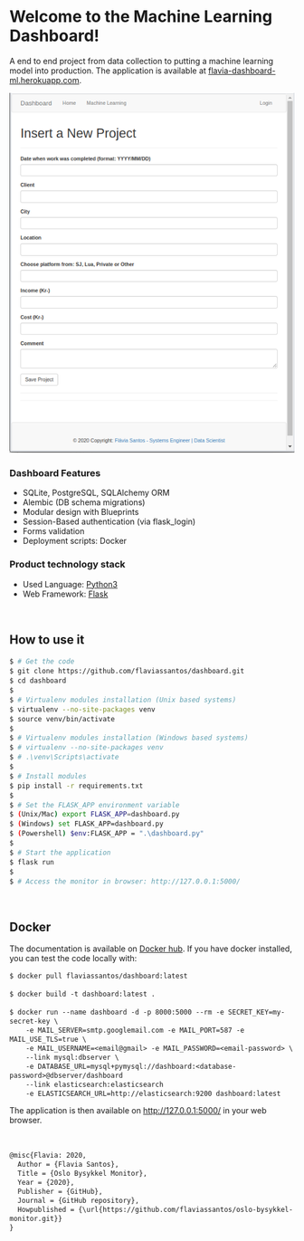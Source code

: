 # Welcome to the Machine Learning Dashboard!

A end to end project from data collection to putting a machine learning model into production.
The application is available at [flavia-dashboard-ml.herokuapp.com]( https://flavia-dashboard.herokuapp.com).

![Home Page](app/static/assets/img/theme/home.PNG)

### Dashboard Features
- SQLite, PostgreSQL, SQLAlchemy ORM
- Alembic (DB schema migrations)
- Modular design with Blueprints
- Session-Based authentication (via flask_login)
- Forms validation
- Deployment scripts: Docker

### Product technology stack
- Used Language: [Python3](https://www.python.org/)
- Web Framework: [Flask](https://www.palletsprojects.com/p/flask/)

<br />

## How to use it

```bash
$ # Get the code
$ git clone https://github.com/flaviassantos/dashboard.git
$ cd dashboard
$
$ # Virtualenv modules installation (Unix based systems)
$ virtualenv --no-site-packages venv
$ source venv/bin/activate
$
$ # Virtualenv modules installation (Windows based systems)
$ # virtualenv --no-site-packages venv
$ # .\venv\Scripts\activate
$
$ # Install modules
$ pip install -r requirements.txt
$
$ # Set the FLASK_APP environment variable
$ (Unix/Mac) export FLASK_APP=dashboard.py
$ (Windows) set FLASK_APP=dashboard.py
$ (Powershell) $env:FLASK_APP = ".\dashboard.py"
$
$ # Start the application
$ flask run
$
$ # Access the monitor in browser: http://127.0.0.1:5000/
```
<br />

## Docker
The documentation is available on [Docker hub](https://hub.docker.com/repository/docker/flaviassantos/dashboard).
If you have docker installed, you can test the code locally with:

```
$ docker pull flaviassantos/dashboard:latest

$ docker build -t dashboard:latest .

$ docker run --name dashboard -d -p 8000:5000 --rm -e SECRET_KEY=my-secret-key \
    -e MAIL_SERVER=smtp.googlemail.com -e MAIL_PORT=587 -e MAIL_USE_TLS=true \
    -e MAIL_USERNAME=<email@gmail> -e MAIL_PASSWORD=<email-password> \
    --link mysql:dbserver \
    -e DATABASE_URL=mysql+pymysql://dashboard:<database-password>@dbserver/dashboard 
    --link elasticsearch:elasticsearch 
    -e ELASTICSEARCH_URL=http://elasticsearch:9200 dashboard:latest

```

The application is then available on http://127.0.0.1:5000/ in your web browser.


<br />

```
@misc{Flavia: 2020,
  Author = {Flavia Santos},
  Title = {Oslo Bysykkel Monitor},
  Year = {2020},
  Publisher = {GitHub},
  Journal = {GitHub repository},
  Howpublished = {\url{https://github.com/flaviassantos/oslo-bysykkel-monitor.git}}
}
```